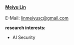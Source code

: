 #### [Meiyu Lin](https://github.com/isoflurane)

E-Mail: linmeiyusc@gmail.com


**research interests:**
- AI Security